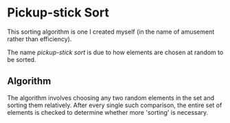 # Pickup-stick Sort

This sorting algorithm is one I created myself (in the name of amusement rather than efficiency).

The name *pickup-stick sort* is due to how elements are chosen at random to be sorted.

## Algorithm

The algorithm involves choosing any two random elements in the set and sorting them relatively. After every single such comparison, the entire set of elements is checked to determine whether more 'sorting' is necessary.

